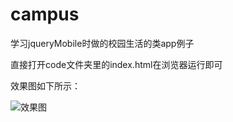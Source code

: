 # campus
学习jqueryMobile时做的校园生活的类app例子

直接打开code文件夹里的index.html在浏览器运行即可

效果图如下所示：  

![效果图](./image/campus.gif)